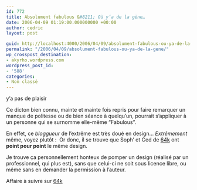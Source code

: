 ```yaml
---
id: 772
title: Absolument fabulous &#8211; Où y’a de la gène…
date: 2006-04-09 01:19:00.000000000 +00:00
author: cedric
layout: post

guid: http://localhost:4000/2006/04/09/absolument-fabulous-ou-ya-de-la-gene.html
permalink: "/2006/04/09/absolument-fabulous-ou-ya-de-la-gene/"
wp_crosspost_destination:
- akyrho.wordpress.com
wordpress_post_id:
- '588'
categories:
- Non classé
---
```

y’a pas de plaisir

Ce dicton bien connu, mainte et mainte fois repris pour faire remarquer un manque de politesse ou de bien séance à quelqu’un, pourrait s’appliquer à un personne qui se surnomme elle-même “Fabulous”.

En effet, ce _bloggueur_ de l’extrême est très doué en design… _Extrêmement_ même, voyez plutôt : [<img src="https://i1.wp.com/64k.be/images/infographie/design.jpg?w=900" alt="" data-recalc-dims="1" />](http://fabien.web.free.fr/index.php) Or donc, il se trouve que Soph’ et Ced de [64k](http://64k.be/) ont **point pour point** le même design.

Je trouve ça personnellement honteux de pomper un design (réalisé par un professionnel, qui plus est), sans que celui-ci ne soit sous licence libre, ou même sans en demander la permission à l’auteur.

Affaire à suivre sur [64k](http://64k.be/)